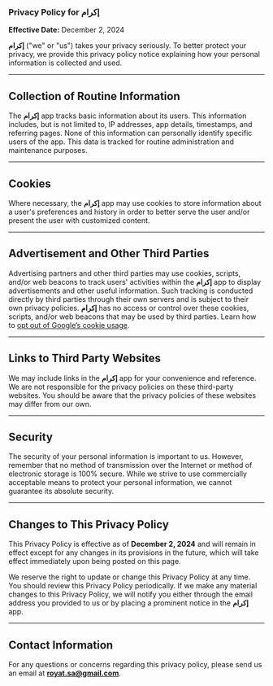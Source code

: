 ### Privacy Policy for **إكرام**  

**Effective Date:** December 2, 2024  

**إكرام** ("we" or "us") takes your privacy seriously. To better protect your privacy, we provide this privacy policy notice explaining how your personal information is collected and used.  

---

## **Collection of Routine Information**  

The **إكرام** app tracks basic information about its users. This information includes, but is not limited to, IP addresses, app details, timestamps, and referring pages. None of this information can personally identify specific users of the app. This data is tracked for routine administration and maintenance purposes.  

---

## **Cookies**  

Where necessary, the **إكرام** app may use cookies to store information about a user's preferences and history in order to better serve the user and/or present the user with customized content.  

---

## **Advertisement and Other Third Parties**  

Advertising partners and other third parties may use cookies, scripts, and/or web beacons to track users' activities within the **إكرام** app to display advertisements and other useful information. Such tracking is conducted directly by third parties through their own servers and is subject to their own privacy policies. **إكرام** has no access or control over these cookies, scripts, and/or web beacons that may be used by third parties. Learn how to [opt out of Google’s cookie usage](http://www.google.com/privacy_ads.html).  

---

## **Links to Third Party Websites**  

We may include links in the **إكرام** app for your convenience and reference. We are not responsible for the privacy policies on these third-party websites. You should be aware that the privacy policies of these websites may differ from our own.  

---

## **Security**  

The security of your personal information is important to us. However, remember that no method of transmission over the Internet or method of electronic storage is 100% secure. While we strive to use commercially acceptable means to protect your personal information, we cannot guarantee its absolute security.  

---

## **Changes to This Privacy Policy**  

This Privacy Policy is effective as of **December 2, 2024** and will remain in effect except for any changes in its provisions in the future, which will take effect immediately upon being posted on this page.  

We reserve the right to update or change this Privacy Policy at any time. You should review this Privacy Policy periodically. If we make any material changes to this Privacy Policy, we will notify you either through the email address you provided to us or by placing a prominent notice in the **إكرام** app.  

---

## **Contact Information**  

For any questions or concerns regarding this privacy policy, please send us an email at **royat.sa@gmail.com**.  
